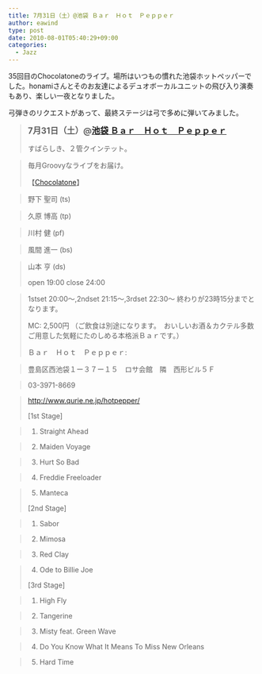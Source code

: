 ```yaml
---
title: 7月31日（土）@池袋 Ｂａｒ　Ｈｏｔ　Ｐｅｐｐｅｒ
author: eawind
type: post
date: 2010-08-01T05:40:29+09:00
categories:
  - Jazz
---
```

35回目のChocolatoneのライブ。場所はいつもの慣れた池袋ホットペッパーでした。honamiさんとそのお友達によるデュオボーカルユニットの飛び入り演奏もあり、楽しい一夜となりました。

弓弾きのリクエストがあって、最終ステージは弓で多めに弾いてみました。

> <big><strong>7月31日（土）@<a href="http://jazzhotpepper.com/" target="_blank">池袋 Ｂａｒ　Ｈｏｔ　Ｐｅｐｐｅｒ</a></strong></big>
>
> すばらしき、２管クインテット。

> 毎月Groovyなライブをお届け。
>
> 【[Chocolatone][1]】

> 野下 聖司 (ts)

> 久原 博高 (tp)

> 川村 健 (pf)

> 風間 進一 (bs)

> 山本 亨 (ds)
>
> open 19:00 close 24:00

> 1stset 20:00〜,2ndset 21:15〜,3rdset 22:30〜 終わりが23時15分までとなります。
>
> MC: 2,500円 （ご飲食は別途になります。　おいしいお酒＆カクテル多数ご用意した気軽にたのしめる本格派Ｂａｒです。）
>
> Ｂａｒ　Ｈｏｔ　Ｐｅｐｐｅｒ:

> 豊島区西池袋１ー３７ー１５　ロサ会館　隣　西形ビル５Ｆ

> 03-3971-8669

> <a href="http://jazzhotpepper.com/" target="_blank">http://www.qurie.ne.jp/hotpepper/</a>
>
> [1st Stage]

> 1. Straight Ahead

> 2. Maiden Voyage

> 3. Hurt So Bad

> 4. Freddie Freeloader

> 5. Manteca
>
> [2nd Stage]

> 1. Sabor

> 2. Mimosa

> 3. Red Clay

> 4. Ode to Billie Joe
>
> [3rd Stage]

> 1. High Fly

> 2. Tangerine

> 3. Misty feat. Green Wave

> 4. Do You Know What It Means To Miss New Orleans

> 5. Hard Time

 [1]: http://www.eawind.net/?page_id=930

